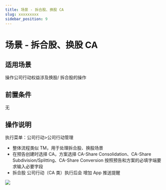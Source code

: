 ```yaml
---
title: 场景 - 拆合股、换股 CA
slug: xxxxxxxxx
sidebar_position: 9
---
```



# 场景 - 拆合股、换股 CA

## 适用场景

操作公司行动权益涉及换股/ 拆合股的操作

## 前置条件

无

## 操作说明 

执行菜单：公司行动&gt;公司行动管理

- 整体流程类似 TM，用于处理拆合股、换股场景 
- 在预告创建时选择 CA，方案选择 CA-Share Consolidation、CA-Share Subdivision/Splitting、CA-Share Conversion 按照预告和方案的必填字端要求输入必要字段
- 拆合股 公司行动（CA 类）执行后会 增加 App 推送提醒

<img src="/assets/Z9gobvFziow58xxDzPncVMcZnKf.png" src-width="972" src-height="291"/>

